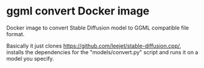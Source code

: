 # ggml convert Docker image

Docker image to convert Stable Diffusion model to GGML compatible file format.

Basically it just clones <https://github.com/leejet/stable-diffusion.cpp/>, installs the dependencies for the "models/convert.py" script and runs it on a model you specify.
